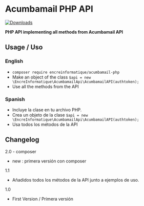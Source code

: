 Acumbamail PHP API
==================
[![Downloads](https://img.shields.io/packagist/dt/encreinformatique/acumbamail-php.svg)](https://packagist.org/packages/encreinformatique/acumbamail-php)


**PHP API implementing all methods from Acumbamail API**

Usage / Uso
--------------

### English
- `composer require encreinformatique/acumbamail-php`
- Make an object of the class
    `$api = new \EncreInformatique\AcumbamailApi\AcumbamailAPI(authtoken);`
- Use all the methods from the API

### Spanish
- Incluye la clase en tu archivo PHP.
- Crea un objeto de la clase
    `$api = new \EncreInformatique\AcumbamailApi\AcumbamailAPI(authtoken);`
- Usa todos los métodos de la API

Changelog
--------------
2.0 - composer

* new : primera versión con composer

1.1

* Añadidos todos los métodos de la API junto a ejemplos de uso.

1.0

* First Version / Primera versión

